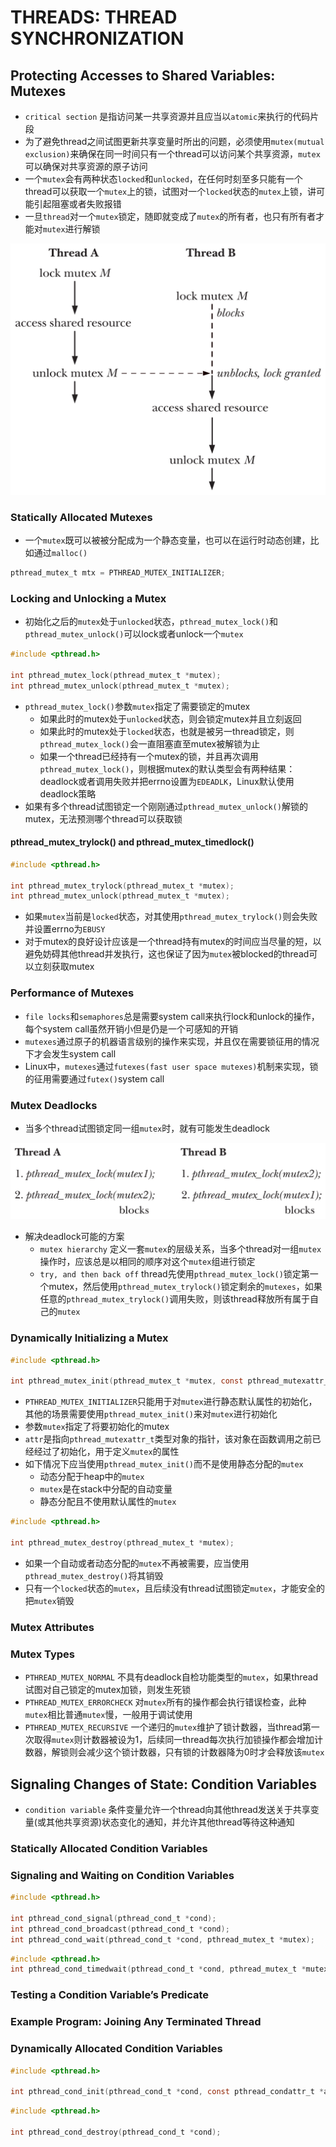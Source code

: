 # THREADS: THREAD SYNCHRONIZATION

## Protecting Accesses to Shared Variables: Mutexes
- `critical section` 是指访问某一共享资源并且应当以`atomic`来执行的代码片段
- 为了避免thread之间试图更新共享变量时所出的问题，必须使用`mutex(mutual exclusion)`来确保在同一时间只有一个thread可以访问某个共享资源，`mutex`可以确保对共享资源的原子访问
- 一个`mutex`会有两种状态`locked`和`unlocked`，在任何时刻至多只能有一个thread可以获取一个`mutex`上的锁，试图对一个`locked`状态的`mutex`上锁，讲可能引起阻塞或者失败报错
- 一旦`thread`对一个`mutex`锁定，随即就变成了`mutex`的所有者，也只有所有者才能对`mutex`进行解锁

![30-2.png](./img/30-2.png)

### Statically Allocated Mutexes
- 一个`mutex`既可以被被分配成为一个静态变量，也可以在运行时动态创建，比如通过`malloc()`
```c
pthread_mutex_t mtx = PTHREAD_MUTEX_INITIALIZER;
```

### Locking and Unlocking a Mutex
- 初始化之后的`mutex`处于`unlocked`状态，`pthread_mutex_lock()`和`pthread_mutex_unlock()`可以lock或者unlock一个`mutex`

```c
#include <pthread.h>

int pthread_mutex_lock(pthread_mutex_t *mutex);
int pthread_mutex_unlock(pthread_mutex_t *mutex);
```
- `pthread_mutex_lock()`参数`mutex`指定了需要锁定的mutex
    - 如果此时的mutex处于`unlocked`状态，则会锁定mutex并且立刻返回
    - 如果此时的mutex处于`locked`状态，也就是被另一thread锁定，则`pthread_mutex_lock()`会一直阻塞直至mutex被解锁为止
    - 如果一个thread已经持有一个mutex的锁，并且再次调用`pthread_mutex_lock()`，则根据mutex的默认类型会有两种结果：deadlock或者调用失败并把errno设置为`EDEADLK`，Linux默认使用deadlock策略
- 如果有多个thread试图锁定一个刚刚通过`pthread_mutex_unlock()`解锁的mutex，无法预测哪个thread可以获取锁

#### pthread_mutex_trylock() and pthread_mutex_timedlock()
```c
#include <pthread.h>

int pthread_mutex_trylock(pthread_mutex_t *mutex);
int pthread_mutex_unlock(pthread_mutex_t *mutex);
```
- 如果`mutex`当前是`locked`状态，对其使用`pthread_mutex_trylock()`则会失败并设置errno为`EBUSY`
- 对于mutex的良好设计应该是一个thread持有mutex的时间应当尽量的短，以避免妨碍其他thread并发执行，这也保证了因为`mutex`被blocked的thread可以立刻获取mutex

### Performance of Mutexes
- `file locks`和`semaphores`总是需要system call来执行lock和unlock的操作，每个system call虽然开销小但是仍是一个可感知的开销
- `mutexes`通过原子的机器语言级别的操作来实现，并且仅在需要锁征用的情况下才会发生system call
- Linux中，`mutexes`通过`futexes(fast user space mutexes)`机制来实现，锁的征用需要通过`futex()`system call

### Mutex Deadlocks
- 当多个thread试图锁定同一组`mutex`时，就有可能发生deadlock

![30-3.png](./img/30-3.png)

- 解决deadlock可能的方案
    - `mutex hierarchy` 定义一套`mutex`的层级关系，当多个thread对一组`mutex`操作时，应该总是以相同的顺序对这个`mutex`组进行锁定
    - `try, and then back off` thread先使用`pthread_mutex_lock()`锁定第一个mutex，然后使用`pthread_mutex_trylock()`锁定剩余的`mutexes`，如果任意的`pthread_mutex_trylock()`调用失败，则该thread释放所有属于自己的`mutex`

### Dynamically Initializing a Mutex
```c
#include <pthread.h>

int pthread_mutex_init(pthread_mutex_t *mutex, const pthread_mutexattr_t *attr);
```
- `PTHREAD_MUTEX_INITIALIZER`只能用于对`mutex`进行静态默认属性的初始化，其他的场景需要使用`pthread_mutex_init()`来对`mutex`进行初始化
- 参数`mutex`指定了将要初始化的mutex
- `attr`是指向`pthread_mutexattr_t`类型对象的指针，该对象在函数调用之前已经经过了初始化，用于定义`mutex`的属性
- 如下情况下应当使用`pthread_mutex_init()`而不是使用静态分配的`mutex`
    - 动态分配于heap中的`mutex`
    - `mutex`是在stack中分配的自动变量
    - 静态分配且不使用默认属性的`mutex`  

```c
#include <pthread.h>

int pthread_mutex_destroy(pthread_mutex_t *mutex);
```
- 如果一个自动或者动态分配的`mutex`不再被需要，应当使用`pthread_mutex_destroy()`将其销毁
- 只有一个`locked`状态的`mutex`，且后续没有thread试图锁定`mutex`，才能安全的把`mutex`销毁

### Mutex Attributes

### Mutex Types
- `PTHREAD_MUTEX_NORMAL` 不具有deadlock自检功能类型的`mutex`，如果thread试图对自己锁定的mutex加锁，则发生死锁
- `PTHREAD_MUTEX_ERRORCHECK` 对`mutex`所有的操作都会执行错误检查，此种`mutex`相比普通`mutex`慢，一般用于调试使用
- `PTHREAD_MUTEX_RECURSIVE` 一个递归的`mutex`维护了锁计数器，当thread第一次取得`mutex`则计数器被设为1，后续同一thread每次执行加锁操作都会增加计数器，解锁则会减少这个锁计数器，只有锁的计数器降为0时才会释放该`mutex`  

## Signaling Changes of State: Condition Variables
- `condition variable` 条件变量允许一个thread向其他thread发送关于共享变量(或其他共享资源)状态变化的通知，并允许其他thread等待这种通知

### Statically Allocated Condition Variables

### Signaling and Waiting on Condition Variables
```c
#include <pthread.h>

int pthread_cond_signal(pthread_cond_t *cond);
int pthread_cond_broadcast(pthread_cond_t *cond);
int pthread_cond_wait(pthread_cond_t *cond, pthread_mutex_t *mutex);
```

```c
#include <pthread.h>
int pthread_cond_timedwait(pthread_cond_t *cond, pthread_mutex_t *mutex, const struct timespec *abstime);
```

### Testing a Condition Variable’s Predicate

### Example Program: Joining Any Terminated Thread

### Dynamically Allocated Condition Variables
```c
#include <pthread.h>

int pthread_cond_init(pthread_cond_t *cond, const pthread_condattr_t *attr);
```

```c
#include <pthread.h>

int pthread_cond_destroy(pthread_cond_t *cond);
```
